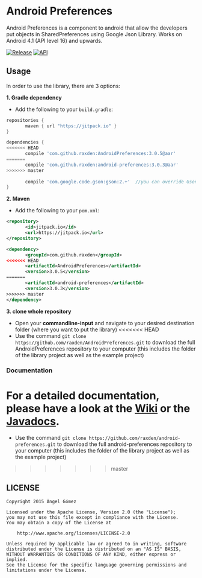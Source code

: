Android Preferences
==========

Android Preferences is a component to android that allow the developers put objects in SharedPreferences using Google Json Library. Works on Android 4.1 (API level 16) and upwards.

[![Release](https://img.shields.io/github/tag/raxden/android-preferences.svg?label=Download)](https://jitpack.io/#raxden/android-preferences/)
[![API](https://img.shields.io/badge/API-16%2B-green.svg?style=flat)](https://android-arsenal.com/api?level=16)

## Usage

In order to use the library, there are 3 options:

**1. Gradle dependency**

 - 	Add the following to your `build.gradle`:
 ```gradle
repositories {
	    maven { url "https://jitpack.io" }
}

dependencies {
<<<<<<< HEAD
	    compile 'com.github.raxden:AndroidPreferences:3.0.5@aar'
=======
	    compile 'com.github.raxden:android-preferences:3.0.3@aar'
>>>>>>> master
	    
        compile 'com.google.code.gson:gson:2.+'  //you can override Gson version if you need
}
```

**2. Maven**
- Add the following to your `pom.xml`:
 ```xml
<repository>
       	<id>jitpack.io</id>
	    <url>https://jitpack.io</url>
</repository>

<dependency>
	    <groupId>com.github.raxden</groupId>
<<<<<<< HEAD
	    <artifactId>AndroidPreferences</artifactId>
	    <version>3.0.5</version>
=======
	    <artifactId>android-preferences</artifactId>
	    <version>3.0.3</version>
>>>>>>> master
</dependency>
```

**3. clone whole repository**
 - Open your **commandline-input** and navigate to your desired destination folder (where you want to put the library)
<<<<<<< HEAD
 - Use the command `git clone https://github.com/raxden/AndroidPreferences.git` to download the full AndroidPreferences repository to your computer (this includes the folder of the library project as well as the example project)

### Documentation 

For a **detailed documentation**, please have a look at the [**Wiki**](https://github.com/raxden/AndroidPreferences/wiki) or the [**Javadocs**](https://jitpack.io/com/github/raxden/AndroidPreferences/3.0.5/javadoc/).
=======
 - Use the command `git clone https://github.com/raxden/android-preferences.git` to download the full android-preferences repository to your computer (this includes the folder of the library project as well as the example project)
>>>>>>> master

## LICENSE

    Copyright 2015 Ángel Gómez

    Licensed under the Apache License, Version 2.0 (the "License");
    you may not use this file except in compliance with the License.
    You may obtain a copy of the License at

        http://www.apache.org/licenses/LICENSE-2.0

    Unless required by applicable law or agreed to in writing, software
    distributed under the License is distributed on an "AS IS" BASIS,
    WITHOUT WARRANTIES OR CONDITIONS OF ANY KIND, either express or implied.
    See the License for the specific language governing permissions and
    limitations under the License.